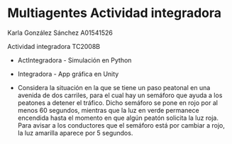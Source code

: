 # Multiagentes Actividad integradora

Karla González Sánchez A01541526

Actividad integradora TC2008B
- ActIntegradora - Simulación en Python
- Integradora - App gráfica en Unity

- Considera la situación en la que se tiene un paso peatonal en una avenida de dos carriles, para el cual hay un semáforo que ayuda a los peatones a detener el tráfico. Dicho semáforo se pone en rojo por al menos 60 segundos, mientras que la luz en verde permanece encendida hasta el momento en que algún peatón solicita la luz roja. Para avisar a los conductores que el semáforo está por cambiar a rojo, la luz amarilla aparece por 5 segundos.
